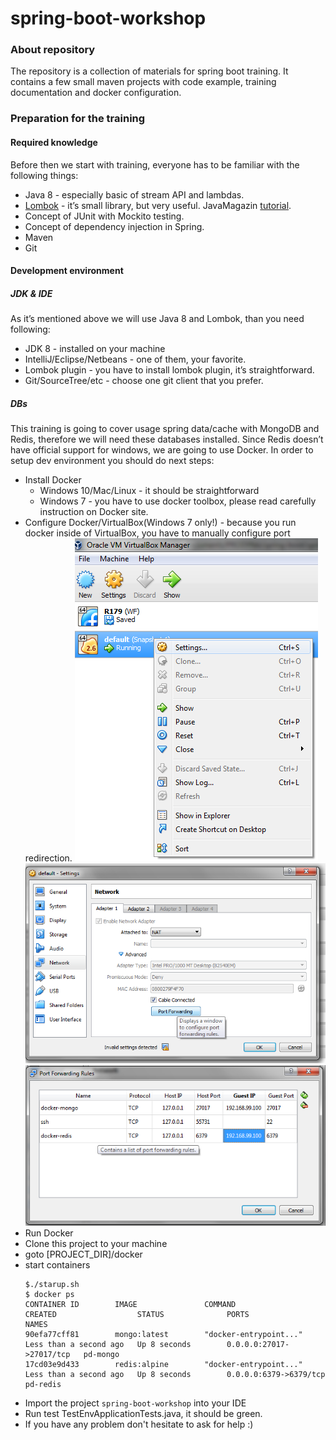 # spring-boot-workshop

### About repository
The repository is a collection of materials for spring boot training. It contains a few small maven projects with code example, training documentation and docker configuration.

### Preparation for the training

#### Required knowledge
Before then we start with training, everyone has to be familiar with the following things:
* Java 8 - especially basic of stream API and lambdas. 
* [Lombok](https://projectlombok.org)  - it’s small library, but very useful. JavaMagazin [tutorial](http://www.javamagazine.mozaicreader.com/MayJune2017/Twitter#&pageSet=10&page=0&contentItem=undefined).
* Concept of JUnit with Mockito testing.
* Concept of dependency injection in Spring.
* Maven 
* Git

#### Development environment
##### JDK & IDE
As it’s mentioned above  we will use Java 8 and Lombok, than you need following:
* JDK 8 - installed on your machine
* IntelliJ/Eclipse/Netbeans - one of them, your favorite. 
* Lombok plugin -  you have to install lombok plugin, it’s straightforward.
* Git/SourceTree/etc - choose one git client that you prefer.
##### DBs
This training is going to cover usage spring data/cache with MongoDB and Redis, therefore we will need these databases installed. 
Since Redis doesn’t have official support for windows, we are going to use Docker. In order to setup dev environment you should do next steps:
* Install Docker
    * Windows 10/Mac/Linux - it should be straightforward
    * Windows 7 - you have to use docker toolbox, please read carefully instruction on Docker site.
* Configure Docker/VirtualBox(Windows 7 only!) - because you run docker inside of VirtualBox, you have to manually configure port redirection.
    ![Right click](./documentation/VirtualBoxSettings.png) 
    ![Button port forwarding](./documentation/VirtualBoxAdvanceSettings.png) 
    ![Mongo&Redis ports](./documentation/VirtualBoxPortForwardin.png)
* Run Docker
* Clone this project to your machine
* goto [PROJECT_DIR]/docker 
* start containers
    ```
    $./starup.sh
    $ docker ps
    CONTAINER ID        IMAGE               COMMAND                  CREATED                  STATUS              PORTS                      NAMES
    90efa77cff81        mongo:latest        "docker-entrypoint..."   Less than a second ago   Up 8 seconds        0.0.0.0:27017->27017/tcp   pd-mongo
    17cd03e9d433        redis:alpine        "docker-entrypoint..."   Less than a second ago   Up 8 seconds        0.0.0.0:6379->6379/tcp     pd-redis
    ```
* Import the project `spring-boot-workshop` into your IDE
* Run test TestEnvApplicationTests.java, it should be green.
* If you have any problem don't hesitate to ask for help :)